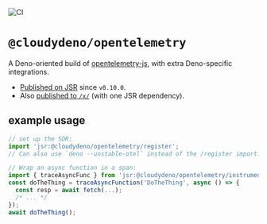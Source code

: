 ![CI](https://github.com/cloudydeno/opentelemetry/actions/workflows/deno-ci.yml/badge.svg?branch=main)

# `@cloudydeno/opentelemetry`

A Deno-oriented build of [opentelemetry-js](https://github.com/open-telemetry/opentelemetry-js),
with extra Deno-specific integrations.

* [Published on JSR](https://jsr.io/@cloudydeno/opentelemetry) since `v0.10.0`.
* Also [published to `/x/`](https://deno.land/x/observability) (with one JSR dependency).

## example usage

```ts
// set up the SDK:
import 'jsr:@cloudydeno/opentelemetry/register';
// Can also use `deno --unstable-otel` instead of the /register import.

// Wrap an async function in a span:
import { traceAsyncFunc } from 'jsr:@cloudydeno/opentelemetry/instrumentation/async.ts';
const doTheThing = traceAsyncFunction('DoTheThing', async () => {
  const resp = await fetch(...);
  /* ... */
});
await doTheThing();
```
